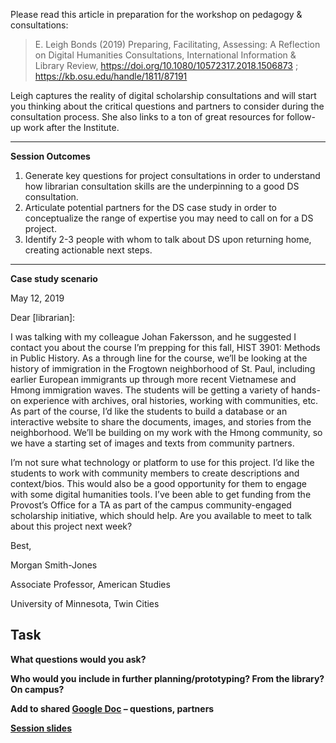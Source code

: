 Please read this article in preparation for the workshop on pedagogy & consultations: 
>E. Leigh Bonds (2019) Preparing, Facilitating, Assessing: A Reflection on Digital Humanities Consultations, International Information & Library Review, https://doi.org/10.1080/10572317.2018.1506873 ; https://kb.osu.edu/handle/1811/87191<p>
  
Leigh captures the reality of digital scholarship consultations and will start you thinking about the critical questions and partners to consider during the consultation process. She also links to a ton of great resources for follow-up work after the Institute.

___

**Session Outcomes**
1. Generate key questions for project consultations in order to understand how librarian consultation skills are the underpinning to a good DS consultation.
2. Articulate potential partners for the DS case study in order to conceptualize the range of expertise you may need to call on for a DS project.
3. Identify 2-3 people with whom to talk about DS upon returning home, creating actionable next steps.

___

**Case study scenario**

May 12, 2019

Dear [librarian]:

I was talking with my colleague Johan Fakersson, and he suggested I contact you about the course I’m prepping for this fall, HIST 3901: Methods in Public History.  As a through line for the course, we’ll be looking at the history of immigration in the Frogtown neighborhood of St. Paul, including earlier European immigrants up through more recent Vietnamese and Hmong immigration waves. The students will be getting a variety of hands-on experience with archives, oral histories, working with communities, etc. As part of the course, I’d like the students to build a database or an interactive website to share the documents, images, and stories from the neighborhood. We’ll be building on my work with the Hmong community, so we have a starting set of images and texts from community partners. 

I’m not sure what technology or platform to use for this project. I’d like the students to work with community members to create descriptions and context/bios. This would also be a good opportunity for them to engage with some digital humanities tools. I’ve been able to get funding from the Provost’s Office for a TA as part of the campus community-engaged scholarship initiative, which should help. Are you available to meet to talk about this project next week?

Best,

Morgan Smith-Jones

Associate Professor, American Studies

University of Minnesota, Twin Cities

## Task
**What questions would you ask?**

**Who would you include in further planning/prototyping? From the library? On campus?**

**Add to shared [Google Doc](https://docs.google.com/document/d/1ZRAU244axutv39efVMKtMuZOq6GHeEZDEHUQ3IoBXKI/edit?usp=sharing) – questions, partners**

**[Session slides](https://drive.google.com/file/d/15Db0X-cOigw9y6RCVMY1A9CUE6o-VY2-/view?usp=sharing)**
